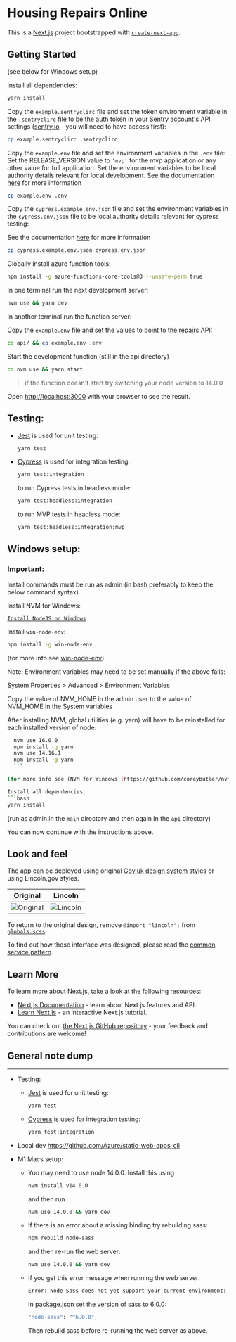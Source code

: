 # Housing Repairs Online

This is a [Next.js](https://nextjs.org/) project bootstrapped with [`create-next-app`](https://github.com/vercel/next.js/tree/canary/packages/create-next-app).

## Getting Started

(see below for Windows setup)

Install all dependencies:

```bash
yarn install
```

Copy the `example.sentryclirc` file and set the token environment variable in the `.sentryclirc` file to be the auth token in your Sentry account's API settings ([sentry.io](https://sentry.io/settings/account/api/auth-tokens) - you will need to have access first):

  ```bash
  cp example.sentryclirc .sentryclirc
  ```

Copy the `example.env` file and set the environment variables in the `.env` file:
  Set the RELEASE_VERSION value to `'mvp'` for the mvp application or any other value for full application.
  Set the environment variables to be local authority details relevant for local development.
  See the documentation [here](https://newarkandsherwood.github.io/housing-repairs-online/front-end/frameworks-used) for more information

  ```bash
  cp example.env .env
  ```

Copy the `cypress.example.env.json` file and set the environment variables in the `cypress.env.json` file to be local authority details relevant for cypress testing:
  
  See the documentation [here](https://newarkandsherwood.github.io/housing-repairs-online/front-end/frameworks-used) for more information

  ```bash
  cp cypress.example.env.json cypress.env.json
  ```

Globally install azure function tools:

  ```bash
  npm install -g azure-functions-core-tools@3 --unsafe-perm true
  ```

In one terminal run the next development server:

  ```bash
  nvm use && yarn dev
  ```

In another terminal run the function server:

Copy the `example.env` file and set the values to point to the repairs API:

```bash
cd api/ && cp example.env .env
```

Start the development function (still in the api directory)

```bash
cd nvm use && yarn start
```

> if the function doesn't start try switching your node version to 14.0.0

Open [http://localhost:3000](http://localhost:3000) with your browser to see the result.

## Testing:
  - [Jest](https://jestjs.io/docs/getting-started) is used for unit testing:
    ```bash
    yarn test
    ```
  - [Cypress](https://docs.cypress.io/) is used for integration testing:
    ```bash
    yarn test:integration
    ```
    to run Cypress tests in headless mode: 
    ```bash
    yarn test:headless:integration
    ```
    to run MVP tests in headless mode:
    ```bash
    yarn test:headless:integration:mvp
    ``` 
## Windows setup:

### Important:

Install commands must be run as admin (in bash preferably to keep the below command syntax)

Install NVM for Windows:

[`Install NodeJS on Windows`](https://docs.microsoft.com/en-us/windows/dev-environment/javascript/nodejs-on-windows)

Install `win-node-env`:

```bash
npm install -g win-node-env
```

(for more info see [win-node-env](https://www.npmjs.com/package/win-node-env))

Note: Environment variables may need to be set manually if the above fails:

System Properties > Advanced > Environment Variables

Copy the value of NVM_HOME in the admin user to the value of NVM_HOME in the System variables

  After installing NVM, global utilities (e.g. yarn) will have to be reinstalled for each installed version of node:

  ```bash
    nvm use 16.0.0
    npm install -g yarn
    nvm use 14.16.1
    npm install -g yarn
    ```

(for more info see [NVM for Windows](https://github.com/coreybutler/nvm-windows#installation—upgrades))

Install all dependencies:
```bash
yarn install
```

(run as admin in the `main` directory and then again in the `api` directory)

You can now continue with the instructions above.

## Look and feel

The app can be deployed using original
[Gov.uk design system](https://design-system.service.gov.uk/get-started/)
styles or using Lincoln.gov styles.

| Original | Lincoln |
| ---- | ---- |
| ![Original](docs/original.png) | ![Lincoln](docs/lincoln.png) |

To return to the original design, remove `@import "lincoln";` from
[`globals.scss`](https://github.com/City-of-Lincoln-Council/housing-repairs-online-frontend/blob/f088657699c0b9617a8929329fe77004b98eaa72/styles/globals.scss#L3)

To find out how these interface was designed, please read the [common service pattern](https://github.com/City-of-Lincoln-Council/housing-repairs-online-frontend/blob/main/Common%20service%20patern.pdf).

## Learn More

To learn more about Next.js, take a look at the following resources:

- [Next.js Documentation](https://nextjs.org/docs) - learn about Next.js features and API.
- [Learn Next.js](https://nextjs.org/learn) - an interactive Next.js tutorial.

You can check out [the Next.js GitHub repository](https://github.com/vercel/next.js/) - your feedback and contributions are welcome!

## General note dump

--------------------

- Testing:
  - [Jest](https://jestjs.io/docs/getting-started) is used for unit testing:

    ```bash
    yarn test
    ```
  
  - [Cypress](https://docs.cypress.io/) is used for integration testing:
  
    ```bash
    yarn test:integration
    ```

- Local dev
  https://github.com/Azure/static-web-apps-cli

- M1 Macs setup:
  - You may need to use node 14.0.0. Install this using

    ```bash
    nvm install v14.0.0
    ```

    and then run

    ```bash
    nvm use 14.0.0 && yarn dev
    ```

  - If there is an error about a missing binding try rebuilding sass:

    ```bash
    npm rebuild node-sass
    ```

    and then re-run the web server:

    ```bash
    nvm use 14.0.0 && yarn dev
    ```

  - If you get this error message when running the web server:

    ```bash
    Error: Node Sass does not yet support your current environment: OS X Unsupported architecture (arm64)
    ```

    In package.json set the version of sass to 6.0.0:

      ```bash
      "node-sass": "^6.0.0",
      ```

    Then rebuild sass before re-running the web server as above.
